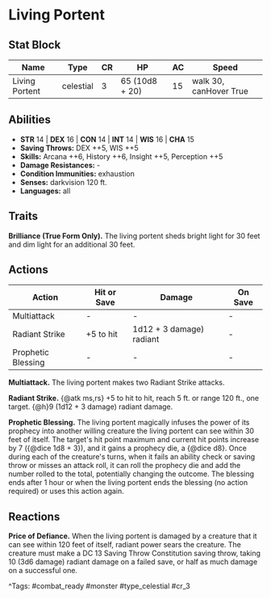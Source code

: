 # Living Portent

## Stat Block

| Name | Type | CR | HP | AC | Speed |
|------|------|----|----|----|-------|
| Living Portent | celestial | 3 | 65 (10d8 + 20) | 15 | walk 30, canHover True |

## Abilities

- **STR** 14 | **DEX** 16 | **CON** 14 | **INT** 14 | **WIS** 16 | **CHA** 15
- **Saving Throws:** DEX ++5, WIS ++5  
- **Skills:** Arcana ++6, History ++6, Insight ++5, Perception ++5  
- **Damage Resistances:** -  
- **Condition Immunities:** exhaustion  
- **Senses:** darkvision 120 ft.  
- **Languages:** all

## Traits

**Brilliance (True Form Only).** The living portent sheds bright light for 30 feet and dim light for an additional 30 feet.


## Actions

| Action | Hit or Save | Damage | On Save |
|--------|--------------|--------|----------|
| Multiattack | - | - | - |
| Radiant Strike | +5 to hit | 1d12 + 3 damage) radiant | - |
| Prophetic Blessing | - | - | - |

**Multiattack.** The living portent makes two Radiant Strike attacks.

**Radiant Strike.** {@atk ms,rs} +5 to hit to hit, reach 5 ft. or range 120 ft., one target. {@h}9 (1d12 + 3 damage) radiant damage.

**Prophetic Blessing.** The living portent magically infuses the power of its prophecy into another willing creature the living portent can see within 30 feet of itself. The target's hit point maximum and current hit points increase by 7 ({@dice 1d8 + 3}), and it gains a prophecy die, a {@dice d8}. Once during each of the creature's turns, when it fails an ability check or saving throw or misses an attack roll, it can roll the prophecy die and add the number rolled to the total, potentially changing the outcome. The blessing ends after 1 hour or when the living portent ends the blessing (no action required) or uses this action again.

## Reactions

**Price of Defiance.** When the living portent is damaged by a creature that it can see within 120 feet of itself, radiant power sears the creature. The creature must make a DC 13 Saving Throw Constitution saving throw, taking 10 (3d6 damage) radiant damage on a failed save, or half as much damage on a successful one.



^Tags: #combat_ready #monster #type_celestial #cr_3